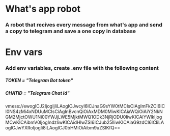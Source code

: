 <h1>What's app robot</h1>

<h3>A robot that recives every message from what's app and send a copy to telegram and save a one copy in database</h3>

<h1>Env vars </h1>

<h3>Add env variables, create .env file with the following content </h3>
<h5>TOKEN = "Telegram Bot token" </h5>
<h5>CHATID = "Telegram Chat Id"</h5>


vmess://ewogICJ2IjogIjIiLAogICJwcyI6ICJnaG9sYW0tMCIsCiAgImFkZCI6ICI0NS4zMi4xNDUuMCIsCiAgInBvcnQiOiAxMDM0MiwKICAiaWQiOiAiY2NkNGM2MjctOWU1Ni00YWJjLWE5MjktMWQ1ODk3NjRjODU0IiwKICAiYWlkIjogMCwKICAibmV0IjogIndzIiwKICAidHlwZSI6ICJub25lIiwKICAiaG9zdCI6ICIiLAogICJwYXRoIjogIi8iLAogICJ0bHMiOiAibm9uZSIKfQ==
